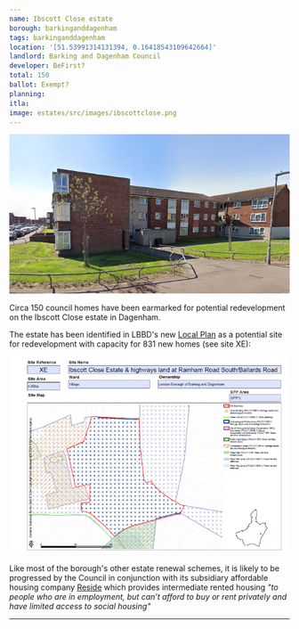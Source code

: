 ```yaml
---
name: Ibscott Close estate 
borough: barkinganddagenham
tags: barkinganddagenham
location: '[51.53991314131394, 0.16418543109642664]'
landlord: Barking and Dagenham Council
developer: BeFirst?
total: 150
ballot: Exempt?
planning:
itla:
image: estates/src/images/ibscottclose.png
---
```

![Ibscott close estate image](src/images/ibscottclose.png)

Circa 150 council homes have been earmarked for potential redevelopment on the Ibscott Close estate in Dagenham.

The estate has been identified in LBBD's new [Local Plan](https://www.lbbd.gov.uk/sites/default/files/2024-10/Barking%20and%20Dagenham%20Local%20Plan%202037%20Appendix%202%20Site%20Allocation%20Proformas.pdf) as a potential site for redevelopment with capacity for 831 new homes (see site XE):

![Ibscott close estate image](src/images/ibscottclosesite.png)

Like most of the borough's other estate renewal schemes, it is likely to be progressed by the Council in conjunction with its subsidiary affordable housing company [Reside](https://www.lbbd.gov.uk/affordable-rents-reside-housing) which provides intermediate rented housing _"to people who are in employment, but can’t afford to buy or rent privately and have limited access to social housing"_




---

<!------------THE CODE BELOW RENDERS THE MAP - DO NOT EDIT! ---------------------------->

<div id="map" style="width: 100%; height: 400px;"></div>

<script>
  var map = L.map('map').setView({{ location }}, 13);
  L.tileLayer('https://tile.openstreetmap.org/{z}/{x}/{y}.png', {
  maxZoom: 19,
attribution: '&copy; <a href="http://www.openstreetmap.org/copyright">OpenStreetMap</a>'
}).addTo(map);
var circle = L.circle({{ location }}, {
    color: 'red',
    fillColor: '#f03',
    fillOpacity: 0.5,
    radius: 500
}).addTo(map);
</script>
